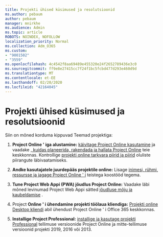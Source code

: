 ```yaml
---
title: Projekti ühised küsimused ja resolutsioonid
ms.author: pebaum
author: pebaum
manager: mnirkhe
ms.audience: Admin
ms.topic: article
ROBOTS: NOINDEX, NOFOLLOW
localization_priority: Normal
ms.collection: Adm_O365
ms.custom:
- "9001502"
- "3559"
ms.openlocfilehash: 4c4542f8aa69489e455320e24f2652789436e3c0
ms.sourcegitcommit: ff9e8e27415cc7f24f1bc5fcbd477d293e460d9d
ms.translationtype: MT
ms.contentlocale: et-EE
ms.lasthandoff: 02/20/2020
ms.locfileid: "42164045"
---
```

# <a name="project-common-issues-and-resolutions"></a>Projekti ühised küsimused ja resolutsioonid

Siin on mõned korduma kippuvad Teemad projektiga:

1. **Project Online ' iga alustamine:**  [käivitage Project Online kasutamine](https://docs.microsoft.com/en-us/ProjectOnline/get-started-with-project-online) ja vaadake [, kuidas planeerida, rakendada ja hallata Project Online](https://docs.microsoft.com/en-us/projectonline/project-online) teie keskkonnas. Kontrollige [projekti online tarkvara piirid ja piirid](https://docs.microsoft.com/en-us/ProjectOnline/project-online-software-boundaries-and-limits) oluliste piirangute läbivaatamiseks.

2. **Andke kasutajatele juurdepääs projektile online:** Lisage [inimesi, rühmi, ressursse ja jagage Project Online ' i](https://docs.microsoft.com/en-us/projectonline/step-2-add-people-to-project-online) teistega koostööd tegema. 

3. **Tune Project Web Appi (PWA) jõudlus Project Online:** Vaadake läbi mõned levinumad Project Web Appi sätted [jõudluse mõju ja kaubeldamise](https://docs.microsoft.com/en-us/projectonline/tune-project-online-performance) .

4. Project **Online ' i ühendamine projekti töölaua kliendiga:** [Projekti online Desktop kliendi](https://docs.microsoft.com/en-us/projectonline/connect-to-project-online-with-the-project-online-desktop-client) abil ühendust Project Online ' i Office 365 keskkonnas. 

5. **Installige Project Professional:** [installige ja kasutage projekti Professional](https://support.office.com/en-us/article/install-project-7059249b-d9fe-4d61-ab96-5c5bf435f281?ui=en-US&rs=en-US&ad=US) tellimuse versioonide Project Online ja mitte-tellimuse versioonid projekti 2019, 2016 või 2013.

